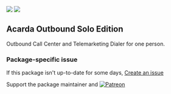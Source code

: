 [![](https://img.shields.io/chocolatey/v/acardaoutboundsolo?color=green&label=acardaoutboundsolo)](https://chocolatey.org/packages/acardaoutboundsolo) [![](https://img.shields.io/chocolatey/dt/acardaoutboundsolo)](https://chocolatey.org/packages/acardaoutboundsolo)

## Acarda Outbound Solo Edition

Outbound Call Center and Telemarketing Dialer for one person.

### Package-specific issue
If this package isn't up-to-date for some days, [Create an issue](https://github.com/tunisiano187/Chocolatey-packages/issues/new/choose)

Support the package maintainer and [![Patreon](https://cdn.jsdelivr.net/gh/tunisiano187/Chocolatey-packages@d15c4e19c709e7148588d4523ffc6dd3cd3c7e5e/icons/patreon.png)](https://www.patreon.com/tunisiano)
